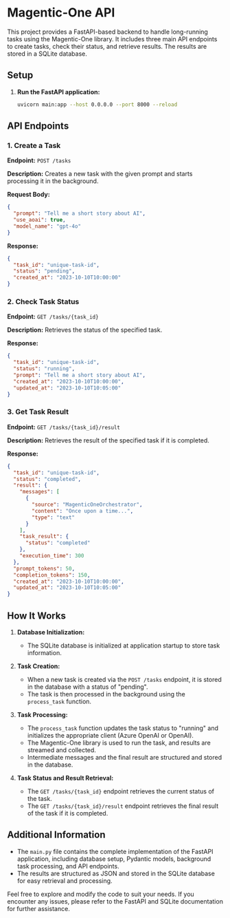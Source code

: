 # Magentic-One API

This project provides a FastAPI-based backend to handle long-running tasks using the Magentic-One library. It includes three main API endpoints to create tasks, check their status, and retrieve results. The results are stored in a SQLite database.

## Setup

1. **Run the FastAPI application:**
   ```sh
   uvicorn main:app --host 0.0.0.0 --port 8000 --reload
   ```

## API Endpoints

### 1. Create a Task

**Endpoint:** `POST /tasks`

**Description:** Creates a new task with the given prompt and starts processing it in the background.

**Request Body:**
```json
{
  "prompt": "Tell me a short story about AI",
  "use_aoai": true,
  "model_name": "gpt-4o"
}
```

**Response:**
```json
{
  "task_id": "unique-task-id",
  "status": "pending",
  "created_at": "2023-10-10T10:00:00"
}
```

### 2. Check Task Status

**Endpoint:** `GET /tasks/{task_id}`

**Description:** Retrieves the status of the specified task.

**Response:**
```json
{
  "task_id": "unique-task-id",
  "status": "running",
  "prompt": "Tell me a short story about AI",
  "created_at": "2023-10-10T10:00:00",
  "updated_at": "2023-10-10T10:05:00"
}
```

### 3. Get Task Result

**Endpoint:** `GET /tasks/{task_id}/result`

**Description:** Retrieves the result of the specified task if it is completed.

**Response:**
```json
{
  "task_id": "unique-task-id",
  "status": "completed",
  "result": {
    "messages": [
      {
        "source": "MagenticOneOrchestrator",
        "content": "Once upon a time...",
        "type": "text"
      }
    ],
    "task_result": {
      "status": "completed"
    },
    "execution_time": 300
  },
  "prompt_tokens": 50,
  "completion_tokens": 150,
  "created_at": "2023-10-10T10:00:00",
  "updated_at": "2023-10-10T10:05:00"
}
```

## How It Works

1. **Database Initialization:**
   - The SQLite database is initialized at application startup to store task information.

2. **Task Creation:**
   - When a new task is created via the `POST /tasks` endpoint, it is stored in the database with a status of "pending".
   - The task is then processed in the background using the `process_task` function.

3. **Task Processing:**
   - The `process_task` function updates the task status to "running" and initializes the appropriate client (Azure OpenAI or OpenAI).
   - The Magentic-One library is used to run the task, and results are streamed and collected.
   - Intermediate messages and the final result are structured and stored in the database.

4. **Task Status and Result Retrieval:**
   - The `GET /tasks/{task_id}` endpoint retrieves the current status of the task.
   - The `GET /tasks/{task_id}/result` endpoint retrieves the final result of the task if it is completed.

## Additional Information

- The `main.py` file contains the complete implementation of the FastAPI application, including database setup, Pydantic models, background task processing, and API endpoints.
- The results are structured as JSON and stored in the SQLite database for easy retrieval and processing.

Feel free to explore and modify the code to suit your needs. If you encounter any issues, please refer to the FastAPI and SQLite documentation for further assistance.